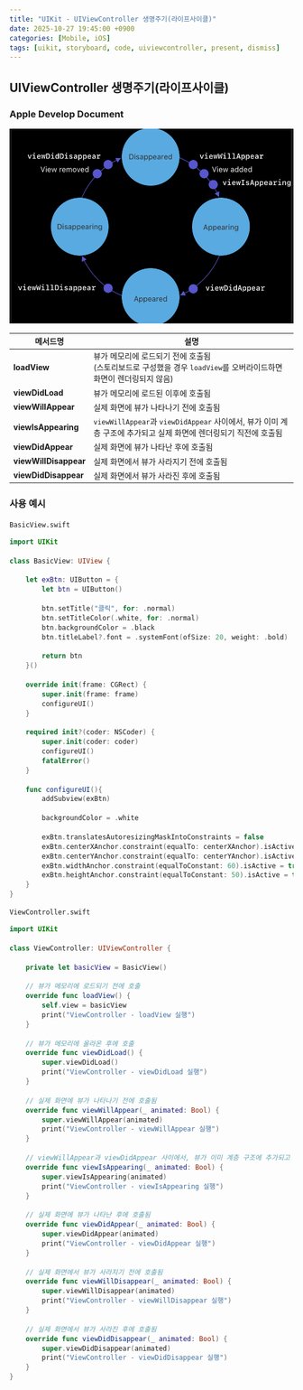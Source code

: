 ```yaml
---
title: "UIKit - UIViewController 생명주기(라이프사이클)"
date: 2025-10-27 19:45:00 +0900
categories: [Mobile, iOS]
tags: [uikit, storyboard, code, uiviewcontroller, present, dismiss]
---
```


## **UIViewController 생명주기(라이프사이클)**

### **Apple Develop Document**
![image](/assets/img/viewcontrollerlifecyclebyuikitdocument.png)


| 메서드명              | 설명                                                                                                                  |
| --------------------- | --------------------------------------------------------------------------------------------------------------------- |
| **loadView**          | 뷰가 메모리에 로드되기 전에 호출됨<br>(스토리보드로 구성했을 경우 `loadView`를 오버라이드하면 화면이 렌더링되지 않음) |
| **viewDidLoad**       | 뷰가 메모리에 로드된 이후에 호출됨                                                                                    |
| **viewWillAppear**    | 실제 화면에 뷰가 나타나기 전에 호출됨                                                                                 |
| **viewIsAppearing**   | `viewWillAppear`과 `viewDidAppear` 사이에서, 뷰가 이미 계층 구조에 추가되고 실제 화면에 렌더링되기 직전에 호출됨      |
| **viewDidAppear**     | 실제 화면에 뷰가 나타난 후에 호출됨                                                                                   |
| **viewWillDisappear** | 실제 화면에서 뷰가 사라지기 전에 호출됨                                                                               |
| **viewDidDisappear**  | 실제 화면에서 뷰가 사라진 후에 호출됨                                                                                 |


### **사용 예시**
`BasicView.swift`
```swift
import UIKit

class BasicView: UIView {
    
    let exBtn: UIButton = {
        let btn = UIButton()
        
        btn.setTitle("클릭", for: .normal)
        btn.setTitleColor(.white, for: .normal)
        btn.backgroundColor = .black
        btn.titleLabel?.font = .systemFont(ofSize: 20, weight: .bold)
        
        return btn
    }()
    
    override init(frame: CGRect) {
        super.init(frame: frame)
        configureUI()
    }
    
    required init?(coder: NSCoder) {
        super.init(coder: coder)
        configureUI()
        fatalError()
    }
    
    func configureUI(){
        addSubview(exBtn)
        
        backgroundColor = .white
        
        exBtn.translatesAutoresizingMaskIntoConstraints = false
        exBtn.centerXAnchor.constraint(equalTo: centerXAnchor).isActive = true
        exBtn.centerYAnchor.constraint(equalTo: centerYAnchor).isActive = true
        exBtn.widthAnchor.constraint(equalToConstant: 60).isActive = true
        exBtn.heightAnchor.constraint(equalToConstant: 50).isActive = true
    }
}
```

`ViewController.swift`
```swift
import UIKit

class ViewController: UIViewController {
    
    private let basicView = BasicView()
    
    // 뷰가 메모리에 로드되기 전에 호출
    override func loadView() {
        self.view = basicView
        print("ViewController - loadView 실행")
    }

    // 뷰가 메모리에 올라온 후에 호출
    override func viewDidLoad() {
        super.viewDidLoad()
        print("ViewController - viewDidLoad 실행")
    }
    
    // 실제 화면에 뷰가 나타나기 전에 호출됨
    override func viewWillAppear(_ animated: Bool) {
        super.viewWillAppear(animated)
        print("ViewController - viewWillAppear 실행")
    }
    
    // viewWillAppear과 viewDidAppear 사이에서, 뷰가 이미 계층 구조에 추가되고 실제 화면에 렌더링되기 직전에 호출됨
    override func viewIsAppearing(_ animated: Bool) {
        super.viewIsAppearing(animated)
        print("ViewController - viewIsAppearing 실행")
    }
    
    // 실제 화면에 뷰가 나타난 후에 호출됨
    override func viewDidAppear(_ animated: Bool) {
        super.viewDidAppear(animated)
        print("ViewController - viewDidAppear 실행")
    }
    
    // 실제 화면에서 뷰가 사라지기 전에 호출됨
    override func viewWillDisappear(_ animated: Bool) {
        super.viewWillDisappear(animated)
        print("ViewController - viewWillDisappear 실행")
    }
    
    // 실제 화면에서 뷰가 사라진 후에 호출됨
    override func viewDidDisappear(_ animated: Bool) {
        super.viewDidDisappear(animated)
        print("ViewController - viewDidDisappear 실행")
    }
}
```